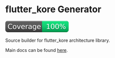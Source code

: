 # flutter_kore Generator

[![Code Coverage](https://raw.githubusercontent.com/red-collar-official/flutter_kore/refs/heads/main/packages/flutter_kore_generator/coverage_badge.svg)](https://github.com/red-collar-official/flutter_kore/tree/main/packages/flutter_kore_generator/test)

Source builder for flutter_kore architecture library.

Main docs can be found [here](https://github.com/red-collar-official/flutter_kore/blob/main/packages/flutter_kore/README.md).
